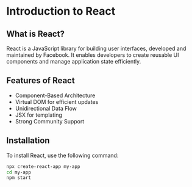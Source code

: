 # Introduction to React

## What is React?
React is a JavaScript library for building user interfaces, developed and maintained by Facebook. It enables developers to create reusable UI components and manage application state efficiently.

## Features of React
- Component-Based Architecture
- Virtual DOM for efficient updates
- Unidirectional Data Flow
- JSX for templating
- Strong Community Support

## Installation
To install React, use the following command:
```sh
npx create-react-app my-app
cd my-app
npm start
```